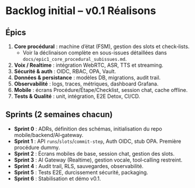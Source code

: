 # Backlog initial – v0.1 Réalisons

## Épics
1. **Core procédural** : machine d’état (FSM), gestion des slots et check‑lists.
   - Voir la déclinaison complète en sous-issues détaillées dans `docs/epic1_core_procedural_subissues.md`.
2. **Voix / Realtime** : intégration WebRTC, ASR, TTS et streaming.
3. **Sécurité & auth** : OIDC, RBAC, OPA, Vault.
4. **Données & persistance** : modèles DB, migrations, audit trail.
5. **Observabilité** : logs, traces, métriques, dashboard Grafana.
6. **Mobile** : écrans Procédure/Étape/Checklist, session chat, cache offline.
7. **Tests & Qualité** : unit, intégration, E2E Detox, CI/CD.

## Sprints (2 semaines chacun)
- **Sprint 0** : ADRs, définition des schémas, initialisation du repo mobile/backend/AI‑gateway.
- **Sprint 1** : API `runs`/`slots`/`commit-step`, Auth OIDC, stub OPA. Première procédure dummy.
- **Sprint 2** : Écrans mobiles de base, session chat, gestion des slots.
- **Sprint 3** : AI Gateway (Realtime), gestion vocale, tool‑calling restreint.
- **Sprint 4** : Audit trail, RLS, sauvegardes, observabilité.
- **Sprint 5** : Tests E2E, durcissement sécurité, packaging.
- **Sprint 6** : Stabilisation et démo v0.1.
